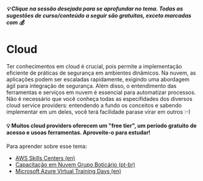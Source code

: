 ##### 💡 Clique na sessão desejada para se aprofundar no tema. Todas as sugestões de curso/conteúdo a seguir são gratuitas, exceto marcadas com 💰

# Cloud
Ter conhecimentos em cloud é crucial, pois permite a implementação eficiente de práticas de segurança em ambientes dinâmicos. Na nuvem, as aplicações podem ser escaladas rapidamente, exigindo uma abordagem ágil para integração de segurança. Além disso, o entendimento das ferramentas e serviços em nuvem é essencial para automatizar processos. Não é necessário que você conheça todas as especifidades dos diversos cloud service providers: entendendo a fundo os conceitos e sabendo implementar em um deles, você terá facilidade parase virar em outros :-)
#### 💡 Muitos cloud providers oferecem um "free tier", um período gratuito de acesso e usoas ferramentas. Aproveite-o para estudar!

Para aprender sobre esse tema:
- [AWS Skills Centers (en)](https://aws.amazon.com/pt/training/skills-centers/?nc2=sb_ep_asc)
- [Capacitação em Nuvem Grupo Boticário (pt-br)](https://aws-boticario.ontidwit.com/#/)
- [Microsoft Azure Virtual Training Days (en)](https://events.microsoft.com/pt-br/mvtd-azure?language=English&clientTimeZone=1&startTime=08:00&endTime=17:00)
